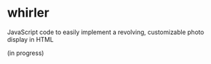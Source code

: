 # whirler
JavaScript code to easily implement a revolving, customizable photo display in HTML

(in progress)
